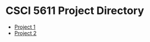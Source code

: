 # CSCI 5611 Project Directory

* [Project 1](csci-5611/project1/index.md)
* [Project 2](csci-5611/project2/project2.md)
